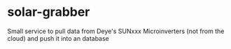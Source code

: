 # solar-grabber
Small service to pull data from Deye's SUNxxx Microinverters (not from the cloud) and push it into an database 
